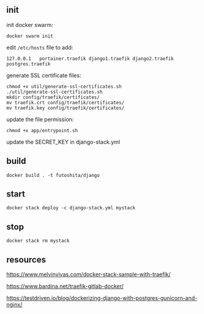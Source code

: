 ## init

init docker swarm:

```
docker swarm init
```

edit `/etc/hosts` file to add:

```
127.0.0.1   portainer.traefik django1.traefik django2.traefik postgres.traefik
```

generate SSL certificate files:

```
chmod +x util/generate-ssl-certificates.sh
./util/generate-ssl-certificates.sh 
mkdir config/traefik/certificates/
mv traefik.crt config/traefik/certificates/
mv traefik.key config/traefik/certificates/
```

update the file permission:

```
chmod +x app/entrypoint.sh
```

update the SECRET_KEY in django-stack.yml

## build

```
docker build . -t futoshita/django
```

## start

```
docker stack deploy -c django-stack.yml mystack
```

## stop

```
docker stack rm mystack
```

## resources

https://www.melvinvivas.com/docker-stack-sample-with-traefik/

https://www.bardina.net/traefik-gitlab-docker/

https://testdriven.io/blog/dockerizing-django-with-postgres-gunicorn-and-nginx/